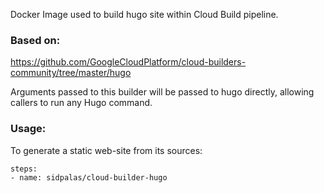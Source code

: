 Docker Image used to build hugo site within Cloud Build pipeline.

### Based on:
https://github.com/GoogleCloudPlatform/cloud-builders-community/tree/master/hugo

Arguments passed to this builder will be passed to hugo directly, allowing callers to run any Hugo command.

### Usage:
To generate a static web-site from its sources:

```
steps:
- name: sidpalas/cloud-builder-hugo
```